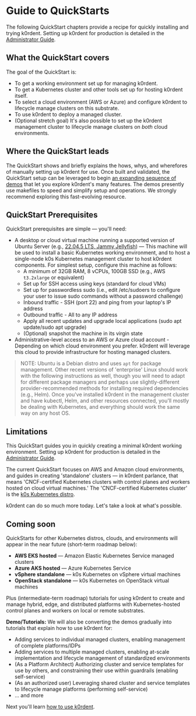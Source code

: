 # Guide to QuickStarts

The following QuickStart chapters provide a recipe for quickly installing and trying k0rdent. Setting up k0rdent for production is detailed in the [Administrator Guide](admin-before.md).

## What the QuickStart covers

The goal of the QuickStart is:

* To get a working environment set up for managing k0rdent.
* To get a Kubernetes cluster and other tools set up for hosting k0rdent itself.
* To select a cloud environment (AWS or Azure) and configure k0rdent to lifecycle manage clusters on this substrate.
* To use k0rdent to deploy a managed cluster.
* (Optional stretch goal) It's also possible to set up the k0rdent management cluster to lifecycle manage clusters on _both_ cloud environments.

## Where the QuickStart leads

The QuickStart shows and briefly explains the hows, whys, and wherefores of manually setting up k0rdent for use. Once built and validated, the QuickStart setup can be leveraged to begin [an expanding sequence of demos](https://github.com/k0rdent/demos) that let you explore k0rdent's many features. The demos presently use makefiles to speed and simplify setup and operations. We strongly recommend exploring this fast-evolving resource.

## QuickStart Prerequisites

QuickStart prerequisites are simple &mdash; you'll need:

* A desktop or cloud virtual machine running a supported version of Ubuntu Server (e.g., [22.04.5 LTS, Jammy Jellyfish](https://releases.ubuntu.com/jammy/)) &mdash; This machine will be used to install a basic Kubernetes working environment, and to host a single-node k0s Kubernetes management cluster to host k0rdent components. For simplest setup, configure this machine as follows:
  * A minimum of 32GB RAM, 8 vCPUs, 100GB SSD (e.g., AWS `t3.2xlarge` or equivalent)
  * Set up for SSH access using keys (standard for cloud VMs)
  * Set up for passwordless sudo (i.e., edit /etc/sudoers to configure your user to issue sudo commands without a password challenge)
  * Inbound traffic - SSH (port 22) and ping from your laptop's IP address
  * Outbound traffic - All to any IP address
  * Apply all recent updates and upgrade local applications (sudo apt update/sudo apt upgrade)
  * (Optional) snapshot the machine in its virgin state
* Administrative-level access to an AWS or Azure cloud account - Depending on which cloud environment you prefer. k0rdent will leverage this cloud to provide infrastructure for hosting managed clusters.

> NOTE: Ubuntu is a Debian distro and uses `apt` for package management.
> Other recent versions of 'enterprise' Linux should work with the
> following instructions as well, though you will need to adapt for
> different package managers and perhaps use slightly-different
> provider-recommended methods for installing required dependencies
> (e.g., Helm). Once you've installed k0rdent in the management cluster
> and have kubectl, Helm, and other resources connected, you'll mostly
> be dealing with Kubernetes, and everything should work the same way on
> any host OS.

## Limitations

This QuickStart guides you in quickly creating a minimal k0rdent working environment. Setting up k0rdent for production is detailed in the [Administrator Guide](admin-before.md).

The current QuickStart focuses on AWS and Amazon cloud environments, and guides in creating 'standalone' clusters &mdash; in k0rdent parlance, that means 'CNCF-certified Kubernetes clusters with control planes and workers hosted on cloud virtual machines.' The 'CNCF-certified Kubernetes cluster' is the [k0s Kubernetes distro](https://k0sproject.io).

k0rdent can do so much more today. Let's take a look at what's possible.

## Coming soon

QuickStarts for other Kubernetes distros, clouds, and environments will appear in the near future (short-term roadmap below):

* **AWS EKS hosted** &mdash; Amazon Elastic Kubernetes Service managed clusters 
* **Azure AKS hosted** &mdash; Azure Kubernetes Service
* **vSphere standalone** &mdash; k0s Kubernetes on vSphere virtual machines
* **OpenStack standalone** &mdash; k0s Kubernetes on OpenStack virtual machines

Plus (intermediate-term roadmap) tutorials for using k0rdent to create and manage hybrid, edge, and distributed platforms with Kubernetes-hosted control planes and workers on local or remote substrates.

**Demo/Tutorials:** We will also be converting the demos gradually into tutorials that explain how to use k0rdent for:

* Adding services to individual managed clusters, enabling management of complete platforms/IDPs
* Adding services to multiple managed clusters, enabling at-scale implementation and lifecycle management of standardized environments
* (As a Platform Architect) Authorizing cluster and service templates for use by others, and constraining their use within guardrails (enabling self-service)
* (As an authorized user) Leveraging shared cluster and service templates to lifecycle manage platforms (performing self-service)
* ... and more

Next you'll learn [how to use k0rdent](quickstart-1-mgmt-node-and-cluster.md).

